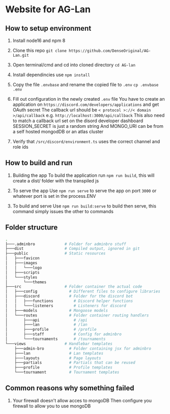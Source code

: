 # Website for AG-Lan

## How to setup environment

1. Install node16 and npm 8

2. Clone this repo
  `git clone https://github.com/DenseOriginal/AG-Lan.git`

3. Open terminal/cmd and cd into cloned directory
  `cd AG-lan`

4. Install dependincies
  use `npm install`

5. Copy the file `.envbase` and rename the copied file to `.env`
  `cp .envbase .env`

6. Fill out configuration in the newly created `.env` file
  You have to create an application on `https://discord.com/developers/applications` and get OAuth secret
  The callback url should be `< protocol >://< domain >/api/callback` e.g. `http://localhost:3000/api/callback`
  This also need to match a callback url set on the disord developer dashboard
  SESSION_SECRET is just a random string
  And MONGO_URI can be from a self hosted mongodDB or an atlas cluster

7. Verify that `/src/discord/environment.ts` uses the correct channel and role ids

## How to build and run

1. Building the app
  To build the application run `npm run build`, this will create a dist/ folder with the transpiled js

2. To serve the app
  Use `npm run serve` to serve the app on port `3000` or whatever port is set in the process.ENV

3. To build and serve
  Use `npm run build:serve` to build then serve, this command simply issues the other to commands

## Folder structure

```bash
.
├───.adminbro             # Folder for adminbro stuff
├───dist                  # Compiled output, ignored in git
├───public                # Static resources
│   ├───favicon
│   ├───images
│   │   └───logo
│   ├───scripts
│   └───styles
│       └───themes
├───src                   # Folder container the actual code
│   ├───config              # Different files to configure libraries
│   ├───discord             # Folder for the discord bot
│   │   ├───functions         # Discord helper functions
│   │   └───listeners         # Listeners for discord
│   ├───models              # Mongoose models
│   └───routes              # Folder container routing handlers
│       ├───api               # /api
│       ├───lan               # /lan
│       ├───profile           # /profile
│       ├───staff             # Config for adminbro
│       └───tournaments       # /tournaments
└───views                 # Handlebar templates
    ├───admin-bro           # Folder containing jsx for adminbro
    ├───lan                 # Lan templates
    ├───layouts             # Page layouts
    ├───partials            # Partials that can be reused
    ├───profile             # Profile templates
    └───tournament          # Tournament templates
```

## Common reasons why something failed

1. Your firewall doesn't allow acces to mongoDB
  Then configure you firewall to allow you to use mongoDB

